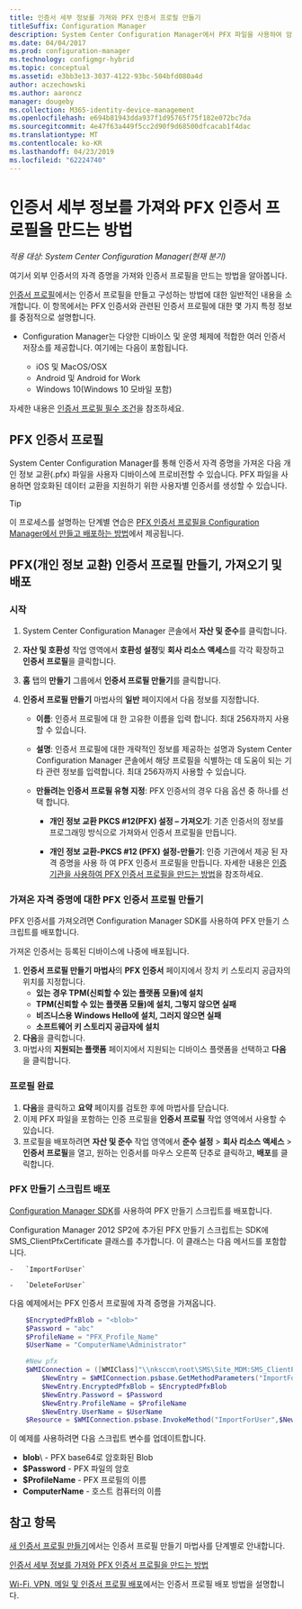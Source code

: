 ```yaml
---
title: 인증서 세부 정보를 가져와 PFX 인증서 프로필 만들기
titleSuffix: Configuration Manager
description: System Center Configuration Manager에서 PFX 파일을 사용하여 암호화된 데이터 교환을 지원하기 위한 사용자별 인증서를 생성하는 방법을 알아봅니다.
ms.date: 04/04/2017
ms.prod: configuration-manager
ms.technology: configmgr-hybrid
ms.topic: conceptual
ms.assetid: e3bb3e13-3037-4122-93bc-504bfd080a4d
author: aczechowski
ms.author: aaroncz
manager: dougeby
ms.collection: M365-identity-device-management
ms.openlocfilehash: e694b81943dda937f1d95765f75f182e072bc7da
ms.sourcegitcommit: 4e47f63a449f5cc2d90f9d68500dfcacab1f4dac
ms.translationtype: MT
ms.contentlocale: ko-KR
ms.lasthandoff: 04/23/2019
ms.locfileid: "62224740"
---
```

# <a name="how-to-create-pfx-certificate-profiles-by-importing-certificate-details"></a>인증서 세부 정보를 가져와 PFX 인증서 프로필을 만드는 방법

*적용 대상: System Center Configuration Manager(현재 분기)*


여기서 외부 인증서의 자격 증명을 가져와 인증서 프로필을 만드는 방법을 알아봅니다.  

[인증서 프로필](../../protect/deploy-use/introduction-to-certificate-profiles.md)에서는 인증서 프로필을 만들고 구성하는 방법에 대한 일반적인 내용을 소개합니다. 이 항목에서는 PFX 인증서와 관련된 인증서 프로필에 대한 몇 가지 특정 정보를 중점적으로 설명합니다.

- Configuration Manager는 다양한 디바이스 및 운영 체제에 적합한 여러 인증서 저장소를 제공합니다.  여기에는 다음이 포함됩니다.

  -   iOS 및 MacOS/OSX
  -   Android 및 Android for Work
  -   Windows 10(Windows 10 모바일 포함)

자세한 내용은 [인증서 프로필 필수 조건](../../protect/plan-design/prerequisites-for-certificate-profiles.md)을 참조하세요.

## <a name="pfx-certificate-profiles"></a>PFX 인증서 프로필
System Center Configuration Manager를 통해 인증서 자격 증명을 가져온 다음 개인 정보 교환(.pfx) 파일을 사용자 디바이스에 프로비전할 수 있습니다. PFX 파일을 사용하면 암호화된 데이터 교환을 지원하기 위한 사용자별 인증서를 생성할 수 있습니다.

> [!TIP]  
>  이 프로세스를 설명하는 단계별 연습은 [PFX 인증서 프로필을 Configuration Manager에서 만들고 배포하는 방법](http://blogs.technet.com/b/karanrustagi/archive/2015/09/01/how-to-create-and-deploy-pfx-certificate-profiles-in-configuration-manager.aspx)에서 제공됩니다.  

## <a name="create-import-and-deploy-a-personal-information-exchange-pfx-certificate-profile"></a>PFX(개인 정보 교환) 인증서 프로필 만들기, 가져오기 및 배포  

### <a name="get-started"></a>시작

1.  System Center Configuration Manager 콘솔에서 **자산 및 준수**를 클릭합니다.  
2.  **자산 및 호환성** 작업 영역에서 **호환성 설정**및 **회사 리소스 액세스**를 각각 확장하고 **인증서 프로필**을 클릭합니다.  

3.  **홈** 탭의 **만들기** 그룹에서 **인증서 프로필 만들기**를 클릭합니다.

4.  **인증서 프로필 만들기** 마법사의 **일반** 페이지에서 다음 정보를 지정합니다.  

    -   **이름**: 인증서 프로필에 대 한 고유한 이름을 입력 합니다. 최대 256자까지 사용할 수 있습니다.  

    -   **설명**: 인증서 프로필에 대한 개략적인 정보를 제공하는 설명과 System Center Configuration Manager 콘솔에서 해당 프로필을 식별하는 데 도움이 되는 기타 관련 정보를 입력합니다. 최대 256자까지 사용할 수 있습니다.  

    -   **만들려는 인증서 프로필 유형 지정**: PFX 인증서의 경우 다음 옵션 중 하나를 선택 합니다.  

        -   **개인 정보 교환 PKCS #12(PFX) 설정 – 가져오기**: 기존 인증서의 정보를 프로그래밍 방식으로 가져와서 인증서 프로필을 만듭니다.  

        -   **개인 정보 교환-PKCS #12 (PFX) 설정-만들기**: 인증 기관에서 제공 된 자격 증명을 사용 하 여 PFX 인증서 프로필을 만듭니다.  자세한 내용은 [인증 기관을 사용하여 PFX 인증서 프로필을 만드는 방법](../../mdm/deploy-use/create-pfx-certificate-profiles.md)을 참조하세요.


### <a name="create-a-pfx-certificate-profile-for-the-imported-credentials"></a>가져온 자격 증명에 대한 PFX 인증서 프로필 만들기

PFX 인증서를 가져오려면 Configuration Manager SDK를 사용하여 PFX 만들기 스크립트를 배포합니다. 

가져온 인증서는 등록된 디바이스에 나중에 배포됩니다.

1. **인증서 프로필 만들기 마법사**의 **PFX 인증서** 페이지에서 장치 키 스토리지 공급자의 위치를 지정합니다.
    -   **있는 경우 TPM(신뢰할 수 있는 플랫폼 모듈)에 설치**  
    -   **TPM(신뢰할 수 있는 플랫폼 모듈)에 설치, 그렇지 않으면 실패** 
    -   **비즈니스용 Windows Hello에 설치, 그러지 않으면 실패** 
    -   **소프트웨어 키 스토리지 공급자에 설치** 
2. **다음**을 클릭합니다. 
3. 마법사의 **지원되는 플랫폼** 페이지에서 지원되는 디바이스 플랫폼을 선택하고 **다음**을 클릭합니다.

### <a name="finish-the-profile"></a>프로필 완료

1.  **다음**을 클릭하고 **요약** 페이지를 검토한 후에 마법사를 닫습니다.  
2.  이제 PFX 파일을 포함하는 인증 프로필을 **인증서 프로필** 작업 영역에서 사용할 수 있습니다. 
3.  프로필을 배포하려면 **자산 및 준수** 작업 영역에서 **준수 설정** > **회사 리소스 액세스** > **인증서 프로필**을 열고, 원하는 인증서를 마우스 오른쪽 단추로 클릭하고, **배포**를 클릭합니다. 

### <a name="deploy-a-create-pfx-script"></a>PFX 만들기 스크립트 배포

[Configuration Manager SDK](http://go.microsoft.com/fwlink/?LinkId=613525)를 사용하여 PFX 만들기 스크립트를 배포합니다. 

Configuration Manager 2012 SP2에 추가된 PFX 만들기 스크립트는 SDK에 SMS_ClientPfxCertificate 클래스를 추가합니다. 이 클래스는 다음 메서드를 포함합니다.  

    -   `ImportForUser`  

    -   `DeleteForUser`  

다음 예제에서는 PFX 인증서 프로필에 자격 증명을 가져옵니다.

``` powershell
    $EncryptedPfxBlob = "<blob>"  
    $Password = "abc"  
    $ProfileName = "PFX_Profile_Name"  
    $UserName = "ComputerName\Administrator"  

    #New pfx  
    $WMIConnection = ([WMIClass]"\\nksccm\root\SMS\Site_MDM:SMS_ClientPfxCertificate")  
        $NewEntry = $WMIConnection.psbase.GetMethodParameters("ImportForUser")  
        $NewEntry.EncryptedPfxBlob = $EncryptedPfxBlob  
        $NewEntry.Password = $Password  
        $NewEntry.ProfileName = $ProfileName  
        $NewEntry.UserName = $UserName  
    $Resource = $WMIConnection.psbase.InvokeMethod("ImportForUser",$NewEntry,$null)  
```  

이 예제를 사용하려면 다음 스크립트 변수를 업데이트합니다.  

   -   **blob**\ - PFX base64로 암호화된 Blob  
   -   **$Password** - PFX 파일의 암호  
   -   **$ProfileName** - PFX 프로필의 이름  
   -   **ComputerName** - 호스트 컴퓨터의 이름   

## <a name="see-also"></a>참고 항목
[새 인증서 프로필 만들기](../../protect/deploy-use/create-certificate-profiles.md)에서는 인증서 프로필 만들기 마법사를 단계별로 안내합니다.

[인증서 세부 정보를 가져와 PFX 인증서 프로필을 만드는 방법](../../mdm/deploy-use/create-pfx-certificate-profiles.md)

[Wi-Fi, VPN, 메일 및 인증서 프로필 배포](../../protect/deploy-use/deploy-wifi-vpn-email-cert-profiles.md)에서는 인증서 프로필 배포 방법을 설명합니다.
